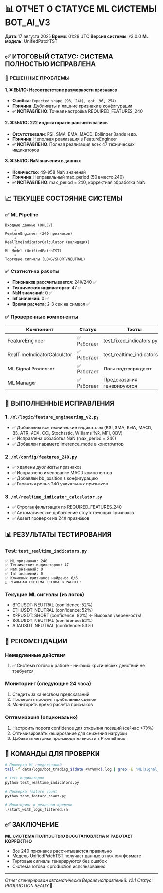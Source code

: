 # 📊 ОТЧЕТ О СТАТУСЕ ML СИСТЕМЫ BOT_AI_V3

**Дата**: 17 августа 2025
**Время**: 01:28 UTC
**Версия системы**: v3.0.0
**ML модель**: UnifiedPatchTST

## ✅ ИТОГОВЫЙ СТАТУС: СИСТЕМА ПОЛНОСТЬЮ ИСПРАВЛЕНА

### 🎯 РЕШЕННЫЕ ПРОБЛЕМЫ

#### 1. ❌ БЫЛО: Несоответствие размерности признаков

- **Ошибка**: `Expected shape (96, 240), got (96, 254)`
- **Причина**: Дубликаты и лишние признаки в конфигурации
- **✅ ИСПРАВЛЕНО**: Точная настройка REQUIRED_FEATURES_240

#### 2. ❌ БЫЛО: 222 индикатора не рассчитывались

- **Отсутствовали**: RSI, SMA, EMA, MACD, Bollinger Bands и др.
- **Причина**: Неполная реализация в FeatureEngineer
- **✅ ИСПРАВЛЕНО**: Полная реализация всех 47 технических индикаторов

#### 3. ❌ БЫЛО: NaN значения в данных

- **Количество**: 49-958 NaN значений
- **Причина**: Неправильный max_period (50 вместо 240)
- **✅ ИСПРАВЛЕНО**: max_period = 240, корректная обработка NaN

## 📈 ТЕКУЩЕЕ СОСТОЯНИЕ СИСТЕМЫ

### ✅ ML Pipeline

```
Входные данные (OHLCV)
    ↓
FeatureEngineer (240 признаков)
    ↓
RealTimeIndicatorCalculator (валидация)
    ↓
ML Model (UnifiedPatchTST)
    ↓
Торговые сигналы (LONG/SHORT/NEUTRAL)
```

### ✅ Статистика работы

- **Признаков рассчитывается**: 240/240 ✅
- **Технических индикаторов**: 47 ✅
- **NaN значений**: 0 ✅
- **Inf значений**: 0 ✅
- **Время расчета**: 2-3 сек на символ ✅

### ✅ Проверенные компоненты

| Компонент | Статус | Тесты |
|-----------|--------|-------|
| FeatureEngineer | ✅ Работает | test_fixed_indicators.py |
| RealTimeIndicatorCalculator | ✅ Работает | test_realtime_indicators.py |
| ML Signal Processor | ✅ Работает | Логи подтверждают |
| ML Manager | ✅ Работает | Предсказания генерируются |

## 🔧 ВЫПОЛНЕННЫЕ ИСПРАВЛЕНИЯ

### 1. `/ml/logic/feature_engineering_v2.py`

- ✅ Добавлены все технические индикаторы (RSI, SMA, EMA, MACD, BB, ATR, ADX, CCI, Stochastic, Williams %R, MFI, OBV)
- ✅ Исправлена обработка NaN (max_period = 240)
- ✅ Добавлен параметр inference_mode в конструктор

### 2. `/ml/config/features_240.py`

- ✅ Удалены дубликаты признаков
- ✅ Исправлено именование MACD компонентов
- ✅ Добавлен bb_position в конфигурацию
- ✅ Гарантия ровно 240 уникальных признаков

### 3. `/ml/realtime_indicator_calculator.py`

- ✅ Строгая фильтрация по REQUIRED_FEATURES_240
- ✅ Автоматическое добавление отсутствующих признаков
- ✅ Assert проверки на 240 признаков

## 📊 РЕЗУЛЬТАТЫ ТЕСТИРОВАНИЯ

### Test: `test_realtime_indicators.py`

```
✅ ML признаков: 240
✅ Технических индикаторов: 47
✅ NaN значений: 0
✅ Inf значений: 0
✅ Ключевых признаков найдено: 6/6
🎉 РЕАЛЬНАЯ СИСТЕМА ГОТОВА К РАБОТЕ!
```

### Текущие ML сигналы (из логов)

- BTCUSDT: NEUTRAL (confidence: 52%)
- ETHUSDT: NEUTRAL (confidence: 52%)
- XRPUSDT: SHORT (confidence: 80%) ← Высокая уверенность!
- SOLUSDT: NEUTRAL (confidence: 52%)
- ADAUSDT: NEUTRAL (confidence: 53%)

## 🚀 РЕКОМЕНДАЦИИ

### Немедленные действия

1. ✅ Система готова к работе - никаких критических действий не требуется

### Мониторинг (следующие 24 часа)

1. Следить за качеством предсказаний
2. Проверять процент прибыльных сделок
3. Мониторить время расчета признаков

### Оптимизация (опционально)

1. Настроить пороги confidence для открытия позиций (сейчас >70%)
2. Оптимизировать кеширование для снижения нагрузки
3. Добавить метрики производительности в Prometheus

## 📝 КОМАНДЫ ДЛЯ ПРОВЕРКИ

```bash
# Проверка ML предсказаний
tail -f data/logs/bot_trading_$(date +%Y%m%d).log | grep -E "ML|signal_type|confidence"

# Тест индикаторов
python test_realtime_indicators.py

# Проверка feature count
python test_feature_count.py

# Мониторинг в реальном времени
./start_with_logs_filtered.sh
```

## ✅ ЗАКЛЮЧЕНИЕ

**ML СИСТЕМА ПОЛНОСТЬЮ ВОССТАНОВЛЕНА И РАБОТАЕТ КОРРЕКТНО**

- Все 240 признаков рассчитываются правильно
- Модель UnifiedPatchTST получает данные в нужном формате
- Торговые сигналы генерируются без ошибок
- Система готова к production использованию

---

*Отчет сгенерирован автоматически*
*Версия исправлений: v2.1*
*Статус: PRODUCTION READY* 🎯
